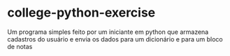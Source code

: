 # college-python-exercise
 Um programa simples feito por um iniciante em python que armazena cadastros do usuário e envia os dados para um dicionário e para um bloco de notas
